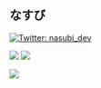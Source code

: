 ## なすび
[![Twitter: nasubi_dev](https://img.shields.io/twitter/follow/nasubi_dev?style=social)](https://twitter.com/nasubi_dev)

<p>
  <img src="https://github-readme-stats.vercel.app/api/top-langs/?username=nasubi-dev&layout=compact&&hide=HTML" />
  <img src="https://github-profile-summary-cards.vercel.app/api/cards/most-commit-language?username=nasubi-dev" />
</p>
<div>
  <a href="https://github.com/ryo-ma/github-profile-trophy">
    <img src="https://github-profile-trophy.vercel.app/?username=nasubi-dev">
  </a>
</div>

